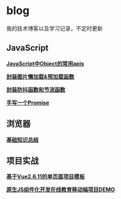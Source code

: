 # blog
我的技术博客以及学习记录，不定时更新

## JavaScript
**[JavaScript中Object的常用apis](https://github.com/sanjing14/Blog/issues/1)**  

**[封装图片懒加载&预加载函数](https://github.com/sanjing14/Blog/issues/3)**  

**[封装防抖函数和节流函数](https://github.com/sanjing14/Blog/issues/4)**

**[手写一个Promise](https://github.com/sanjing14/blog/issues/5)**

## 浏览器
**[基础知识总结](https://github.com/sanjing14/Blog/issues/2)**  

## 项目实战
**[基于Vue2.6.11的单页面项目模板](https://github.com/sanjing14/vue2-spa-template)**  

**[原生JS组件化开发在线教育移动端项目DEMO](https://github.com/sanjing14/js-compontents-modules)**
